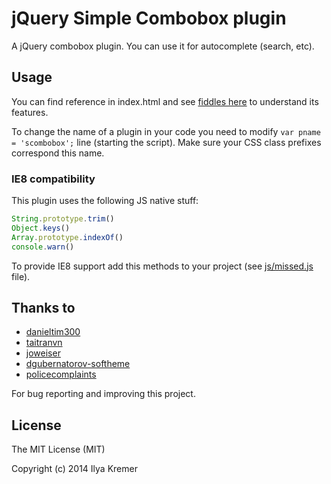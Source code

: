 jQuery Simple Combobox plugin
=============================

A jQuery combobox plugin. You can use it for autocomplete (search, etc).

Usage
-----

You can find reference in index.html and see [fiddles here](http://jsfiddle.net/user/ivkremer/fiddles/ "JSFiddle") to understand its features.

To change the name of a plugin in your code you need to modify ```var pname = 'scombobox';``` line (starting the script). Make sure your CSS class prefixes correspond this name.

### IE8 compatibility ###

This plugin uses the following JS native stuff:

```JavaScript
String.prototype.trim()
Object.keys()
Array.prototype.indexOf()
console.warn()
```

To provide IE8 support add this methods to your project (see [js/missed.js](https://github.com/ivkremer/jquery-simple-combobox/blob/master/js/missed.js) file).

Thanks to
---------

* [danieltim300](https://github.com/danieltim300)
* [taitranvn](https://github.com/taitranvn)
* [joweiser](https://github.com/joweiser)
* [dgubernatorov-softheme](https://github.com/dgubernatorov-softheme)
* [policecomplaints](https://github.com/policecomplaints)

For bug reporting and improving this project.

License
-------

The MIT License (MIT)

Copyright (c) 2014 Ilya Kremer
